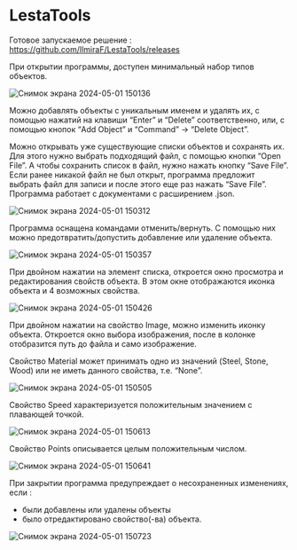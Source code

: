 # LestaTools

Готовое запускаемое решение : https://github.com/IlmiraF/LestaTools/releases

При открытии программы, доступен минимальный набор типов объектов.

![Снимок экрана 2024-05-01 150136](https://github.com/IlmiraF/LestaTools/assets/70852983/679fc851-9fad-400a-a778-d3180bdb8ded)

Можно добавлять объекты с уникальным именем и удалять их, с помощью нажатий на клавиши “Enter” и “Delete” соответственно, или, с помощью кнопок “Add Object” и “Command” -> “Delete Object”.

Можно открывать уже существующие списки объектов и сохранять их. Для этого нужно выбрать подходящий файл, с помощью кнопки “Open File”. А чтобы сохранить список в файл, нужно нажать кнопку “Save File”. Если ранее никакой файл не был открыт, программа предложит выбрать файл для записи и после этого еще раз нажать “Save File”. Программа работает с документами с расширением .json.

![Снимок экрана 2024-05-01 150312](https://github.com/IlmiraF/LestaTools/assets/70852983/dff46a3f-2617-4603-acf1-f808e2c9039e)

Программа оснащена командами отменить/вернуть. С помощью них можно предотвратить/допустить добавление или удаление объекта.

![Снимок экрана 2024-05-01 150357](https://github.com/IlmiraF/LestaTools/assets/70852983/c9705dd7-7359-4cd8-b3cb-90710e754f47)

При двойном нажатии на элемент списка, откроется окно просмотра и редактирования свойств объекта.
В этом окне отображаются иконка объекта и 4 возможных свойства.

![Снимок экрана 2024-05-01 150426](https://github.com/IlmiraF/LestaTools/assets/70852983/38410bf1-7dab-4246-acdb-bb36870d69b2)

При двойном нажатии на свойство Image, можно изменить иконку объекта. Откроется окно выбора изображения, после в колонке отобразится путь до файла и само изображение.

Свойство Material может принимать одно из значений (Steel, Stone, Wood) или не иметь данного свойства, т.е. “None”.

![Снимок экрана 2024-05-01 150505](https://github.com/IlmiraF/LestaTools/assets/70852983/a9031fbd-7ce0-438f-852c-3891746ef258)

Свойство Speed характеризуется положительным значением с плавающей точкой.

![Снимок экрана 2024-05-01 150613](https://github.com/IlmiraF/LestaTools/assets/70852983/0bfce578-ffd3-4fdc-9333-59f0ef7ddff2)

Свойство Points описывается целым положительным числом.

![Снимок экрана 2024-05-01 150641](https://github.com/IlmiraF/LestaTools/assets/70852983/c588ce4a-4b52-4133-9177-b09b4e647874)

При закрытии программа предупреждает о несохраненных изменениях, если : 
  - были добавлены или удалены объекты
  - было отредактировано свойство(-ва) объекта.

![Снимок экрана 2024-05-01 150723](https://github.com/IlmiraF/LestaTools/assets/70852983/4d2d9aa8-d017-4dc8-be85-a89862871816)
